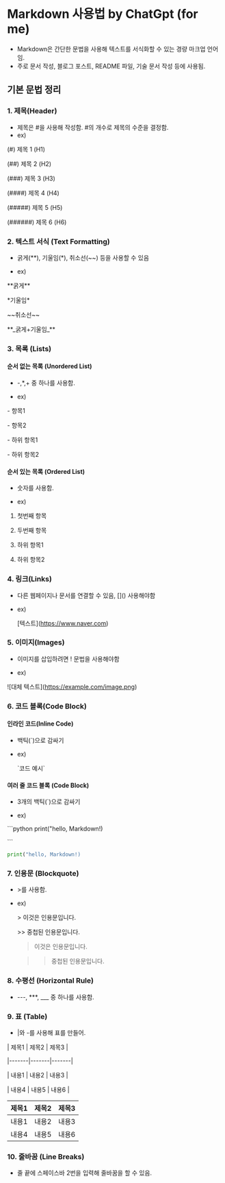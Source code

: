 # Markdown 사용법 by ChatGpt (for me)
- Markdown은 간단한 문법을 사용해 텍스트를 서식화할 수 있는 경량 마크업 언어임. 
- 주로 문서 작성, 블로그 포스트, README 파일, 기술 문서 작성 등에 사용됨. 

## 기본 문법 정리

### 1. 제목(Header)
- 제목은 #을 사용해 작성함. #의 개수로 제목의 수준을 결정함.
- ex)
  
(#) 제목 1 (H1)

(##) 제목 2 (H2)

(###) 제목 3 (H3)

(####) 제목 4 (H4)

(#####) 제목 5 (H5)

(######) 제목 6 (H6)

### 2. 텍스트 서식 (Text Formatting)

- 굵게(**), 기울임(*), 취소선(~~) 등을 사용할 수 있음
  
- ex)

\*\*굵게\*\*

\*기울임\*

\~~취소선\~~

\**_굵게+기울임\_**


### 3. 목록 (Lists)

#### 순서 없는 목록 (Unordered List)

- -,*,+ 중 하나를 사용함.

- ex)
  
\- 항목1

\- 항목2

   \- 하위 항목1
   
   \- 하위 항목2

#### 순서 있는 목록 (Ordered List)

- 숫자를 사용함.

- ex)

 1. 첫번째 항목
 
 2. 두번째 항목
  
 1. 하위 항목1
    
 2. 하위 항목2
   
       
### 4. 링크(Links)
- 다른 웹페이지나 문서를 연결할 수 있음, \[]() 사용해야함
- ex)
  
  \[텍스트](https://www.naver.com)
  
### 5. 이미지(Images)
- 이미지를 삽입하려면 \![]() 문법을 사용해야함

- ex)
  
!\[대체 텍스트](https://example.com/image.png)

### 6. 코드 블록(Code Block)

#### 인라인 코드(Inline Code)
- 백틱(`)으로 감싸기

- ex)

  \`코드 예시`

#### 여러 줄 코드 블록 (Code Block)
- 3개의 백틱(`)으로 감싸기

- ex)

\```python
  print("hello, Markdown!)
  
  \```
  
  ```python
  print("hello, Markdown!)
  ```

### 7. 인용문 (Blockquote)
- \>를 사용함.

- ex)

  \> 이것은 인용문입니다.
  
  \>> 중첩된 인용문입니다.

  > 이것은 인용문입니다.

  >> 중첩된 인용문입니다.


### 8. 수평선 (Horizontal Rule)
- ---, ***, ___ 중 하나를 사용함.

### 9. 표 (Table)
- |와 -를 사용해 표를 만들어.

\| 제목1 | 제목2 | 제목3 |

\|-------|-------|-------|

\| 내용1 | 내용2 | 내용3 |

\| 내용4 | 내용5 | 내용6 |

| 제목1 | 제목2 | 제목3 |
|-------|-------|-------|
| 내용1 | 내용2 | 내용3 |
| 내용4 | 내용5 | 내용6 |

### 10. 줄바꿈 (Line Breaks)
- 줄 끝에 스페이스바 2번을 입력해 줄바꿈을 할 수 있음.
  













